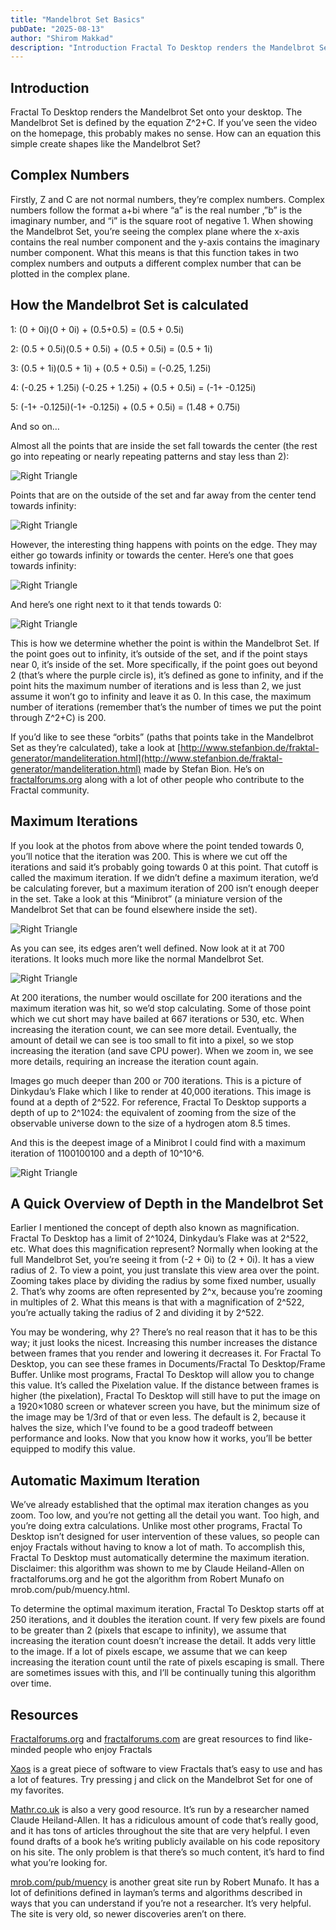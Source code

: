```yaml
---
title: "Mandelbrot Set Basics"
pubDate: "2025-08-13"
author: "Shirom Makkad"
description: "Introduction Fractal To Desktop renders the Mandelbrot Set onto your desktop. The Mandelbrot Set is defined by the equation Z^2+C. If you’ve seen the video on the homepage, this probably makes no sense. How can an equation this simple create shapes like the Mandelbrot Set? Complex Numbers Firstly, Z and C are not normal numbers, they’re complex numbers. Complex numbers follow the format a+bi where “a” is the real number ,”b” is the imaginary number, and “i” is the square root of negative 1. When showing the Mandelbrot Set, you’re seeing the complex plane where the x-axis contains the real number component and the y-axis contains the imaginary number component. What this means is that this function takes in two complex numbers and outputs a different complex number that can …"
---
```


## Introduction

Fractal To Desktop renders the Mandelbrot Set onto your desktop. The Mandelbrot Set is defined by the equation Z^2+C. If you’ve seen the video on the homepage, this probably makes no sense. How can an equation this simple create shapes like the Mandelbrot Set?

## Complex Numbers

Firstly, Z and C are not normal numbers, they’re complex numbers. Complex numbers follow the format a+bi where “a” is the real number ,”b” is the imaginary number, and “i” is the square root of negative 1. When showing the Mandelbrot Set, you’re seeing the complex plane where the x-axis contains the real number component and the y-axis contains the imaginary number component. What this means is that this function takes in two complex numbers and outputs a different complex number that can be plotted in the complex plane.

## How the Mandelbrot Set is calculated

1: (0 + 0i)(0 + 0i) + (0.5+0.5) = (0.5 + 0.5i)

2: (0.5 + 0.5i)(0.5 + 0.5i) + (0.5 + 0.5i) = (0.5 + 1i)

3: (0.5 + 1i)(0.5 + 1i) + (0.5 + 0.5i) = (-0.25, 1.25i)

4: (-0.25 + 1.25i) (-0.25 + 1.25i) + (0.5 + 0.5i) = (-1+ -0.125i)

5: (-1+ -0.125i)(-1+ -0.125i) + (0.5 + 0.5i) = (1.48 + 0.75i)

And so on…

Almost all the points that are inside the set fall towards the center (the rest go into repeating or nearly repeating patterns and stay less than 2):

![Right Triangle](/images/screenshot-15.png)

Points that are on the outside of the set and far away from the center tend towards infinity:

![Right Triangle](/images/screenshot-13-264x300.png)

However, the interesting thing happens with points on the edge. They may either go towards infinity or towards the center. Here’s one that goes towards infinity:

![Right Triangle](/images/screenshot-17-264x300.png)

And here’s one right next to it that tends towards 0:

![Right Triangle](/images/screenshot-18-268x300.png)

This is how we determine whether the point is within the Mandelbrot Set. If the point goes out to infinity, it’s outside of the set, and if the point stays near 0, it’s inside of the set. More specifically, if the point goes out beyond 2 (that’s where the purple circle is), it’s defined as gone to infinity, and if the point hits the maximum number of iterations and is less than 2, we just assume it won’t go to infinity and leave it as 0. In this case, the maximum number of iterations (remember that’s the number of times we put the point through Z^2+C) is 200.

If you’d like to see these “orbits” (paths that points take in the Mandelbrot Set as they’re calculated), take a look at [http://www.stefanbion.de/fraktal-generator/mandeliteration.html](http://www.stefanbion.de/fraktal-generator/mandeliteration.html) made by Stefan Bion. He’s on [fractalforums.org](https://fractalforums.org) along with a lot of other people who contribute to the Fractal community.

## Maximum Iterations

If you look at the photos from above where the point tended towards 0, you’ll notice that the iteration was 200. This is where we cut off the iterations and said it’s probably going towards 0 at this point. That cutoff is called the maximum iteration. If we didn’t define a maximum iteration, we’d be calculating forever, but a maximum iteration of 200 isn’t enough deeper in the set. Take a look at this “Minibrot” (a miniature version of the Mandelbrot Set that can be found elsewhere inside the set).

![Right Triangle](/images/screenshot-46-300x243.png)

As you can see, its edges aren’t well defined. Now look at it at 700 iterations. It looks much more like the normal Mandelbrot Set.

![Right Triangle](/images/screenshot-47-300x294.png)

At 200 iterations, the number would oscillate for 200 iterations and the maximum iteration was hit, so we’d stop calculating. Some of those point which we cut short may have bailed at 667 iterations or 530, etc. When increasing the iteration count, we can see more detail. Eventually, the amount of detail we can see is too small to fit into a pixel, so we stop increasing the iteration (and save CPU power). When we zoom in, we see more details, requiring an increase the iteration count again.

Images go much deeper than 200 or 700 iterations. This is a picture of Dinkydau’s Flake which I like to render at 40,000 iterations. This image is found at a depth of 2^522. For reference, Fractal To Desktop supports a depth of up to 2^1024: the equivalent of zooming from the size of the observable universe down to the size of a hydrogen atom 8.5 times.

And this is the deepest image of a Minibrot I could find with a maximum iteration of 1100100100 and a depth of 10^10^6.

![Right Triangle](/images/p830484-1e1e6-n1100100100-300x169.jpg)

## A Quick Overview of Depth in the Mandelbrot Set

Earlier I mentioned the concept of depth also known as magnification. Fractal To Desktop has a limit of 2^1024, Dinkydau’s Flake was at 2^522, etc. What does this magnification represent? Normally when looking at the full Mandelbrot Set, you’re seeing it from (-2 + 0i) to (2 + 0i). It has a view radius of 2. To view a point, you just translate this view area over the point. Zooming takes place by dividing the radius by some fixed number, usually 2. That’s why zooms are often represented by 2^x, because you’re zooming in multiples of 2. What this means is that with a magnification of 2^522, you’re actually taking the radius of 2 and dividing it by 2^522.

You may be wondering, why 2? There’s no real reason that it has to be this way; it just looks the nicest. Increasing this number increases the distance between frames that you render and lowering it decreases it. For Fractal To Desktop, you can see these frames in Documents/Fractal To Desktop/Frame Buffer. Unlike most programs, Fractal To Desktop will allow you to change this value. It’s called the Pixelation value. If the distance between frames is higher (the pixelation), Fractal To Desktop will still have to put the image on a 1920×1080 screen or whatever screen you have, but the minimum size of the image may be 1/3rd of that or even less. The default is 2, because it halves the size, which I’ve found to be a good tradeoff between performance and looks. Now that you know how it works, you’ll be better equipped to modify this value.

## Automatic Maximum Iteration

We’ve already established that the optimal max iteration changes as you zoom. Too low, and you’re not getting all the detail you want. Too high, and you’re doing extra calculations. Unlike most other programs, Fractal To Desktop isn’t designed for user intervention of these values, so people can enjoy Fractals without having to know a lot of math. To accomplish this, Fractal To Desktop must automatically determine the maximum iteration. Disclaimer: this algorithm was shown to me by Claude Heiland-Allen on fractalforums.org and he got the algorithm from Robert Munafo on mrob.com/pub/muency.html.

To determine the optimal maximum iteration, Fractal To Desktop starts off at 250 iterations, and it doubles the iteration count. If very few pixels are found to be greater than 2 (pixels that escape to infinity), we assume that increasing the iteration count doesn’t increase the detail. It adds very little to the image. If a lot of pixels escape, we assume that we can keep increasing the iteration count until the rate of pixels escaping is small. There are sometimes issues with this, and I’ll be continually tuning this algorithm over time.

## Resources

[Fractalforums.org](https://fractalforums.org/) and [fractalforums.com](https://fractalforums.com/) are great resources to find like-minded people who enjoy Fractals

[Xaos](https://sourceforge.net/projects/xaos/) is a great piece of software to view Fractals that’s easy to use and has a lot of features. Try pressing j and click on the Mandelbrot Set for one of my favorites.

[Mathr.co.uk](https://mathr.co.uk) is also a very good resource. It’s run by a researcher named Claude Heiland-Allen. It has a ridiculous amount of code that’s really good, and it has tons of articles throughout the site that are very helpful. I even found drafts of a book he’s writing publicly available on his code repository on his site. The only problem is that there’s so much content, it’s hard to find what you’re looking for.

[mrob.com/pub/muency](https://mrob.com/pub/muency.html) is another great site run by Robert Munafo. It has a lot of definitions defined in layman’s terms and algorithms described in ways that you can understand if you’re not a researcher. It’s very helpful. The site is very old, so newer discoveries aren’t on there.
